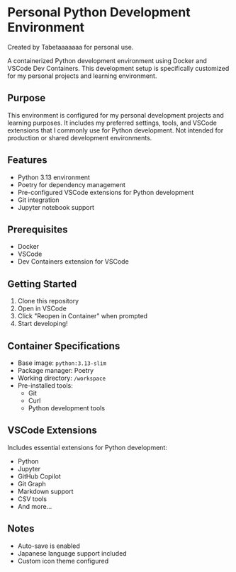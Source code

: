 # Personal Python Development Environment

Created by Tabetaaaaaaa for personal use.

A containerized Python development environment using Docker and VSCode Dev Containers. This development setup is specifically customized for my personal projects and learning environment.

## Purpose

This environment is configured for my personal development projects and learning purposes. It includes my preferred settings, tools, and VSCode extensions that I commonly use for Python development. Not intended for production or shared development environments.

## Features

- Python 3.13 environment
- Poetry for dependency management
- Pre-configured VSCode extensions for Python development
- Git integration
- Jupyter notebook support

## Prerequisites

- Docker
- VSCode
- Dev Containers extension for VSCode

## Getting Started

1. Clone this repository
2. Open in VSCode
3. Click "Reopen in Container" when prompted
4. Start developing!

## Container Specifications

- Base image: `python:3.13-slim`
- Package manager: Poetry
- Working directory: `/workspace`
- Pre-installed tools:
  - Git
  - Curl
  - Python development tools

## VSCode Extensions

Includes essential extensions for Python development:

- Python
- Jupyter
- GitHub Copilot
- Git Graph
- Markdown support
- CSV tools
- And more...

## Notes

- Auto-save is enabled
- Japanese language support included
- Custom icon theme configured
